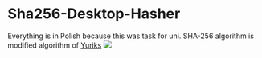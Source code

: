 # Sha256-Desktop-Hasher
Everything is in Polish because this was task for uni. SHA-256 algorithm is modified algorithm of [Yuriks](https://github.com/yuriks/SHA2-Csharp)
<img src="https://i.imgur.com/TAU8Csj.png">
